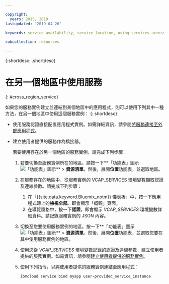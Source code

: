 ```yaml
---

copyright:
  years: 2015, 2019
lastupdated: "2019-04-26"

keywords: service availability, service location, using services across regions

subcollection: resources

---
```


{:shortdesc: .shortdesc}

# 在另一個地區中使用服務
{: #cross_region_service}

如果您的服務實例建立並連結到某個地區中的應用程式，則可以使用下列其中一種方法，在另一個地區中使用這個服務實例：
{: shortdesc}

  * 使用服務認證直接配置應用程式實例。如需詳細資訊，請參閱[將服務連接至外部應用程式](/docs/resources?topic=resources-externalapp#externalapp)。
  * 建立使用者提供的服務作為橋接器。

	若要使用存在於另一個地區的服務實例，請完成下列步驟：

      1. 若要切換至服務實例所在的地區，請按一下**「功能表」圖示 ![「功能表」圖示](../icons/icon_hamburger.svg)** > **資源清單**。然後，展開**位置**功能表，並選取地區。

      2. 在服務存在的地區中，從服務實例的 VCAP_SERVICES 環境變數擷取認證及連線參數。請完成下列步驟：

	       1. 在「{{site.data.keyword.Bluemix_notm}} 儀表板」中，按一下應用程式磚上的**檢視全部**。即會顯示「概觀」頁面。
	       2. 在導覽窗格中，按一下**認證**。即會顯示 *VCAP_SERVICES* 環境變數詳細資料。請記錄服務實例的 JSON 內容。

      3. 切換至您要使用服務實例的地區。按一下**「功能表」圖示 ![「功能表」圖示](../icons/icon_hamburger.svg)** > **資源清單**。然後，展開**位置**功能表，並選取您要在其中使用服務實例的地區。

      4. 使用您從 *VCAP_SERVICES* 環境變數記錄的認證及連線參數，建立使用者提供的服務實例。如需資訊，請參閱[建立使用者提供的服務實例](/docs/apps/tutorials?topic=creating-apps-add-resource#user_provide_services)。

      5. 使用下列指令，以將使用者提供的服務實例連結至應用程式：

	     ```
	     ibmcloud service bind myapp user-provided_service_instance
	     ```
